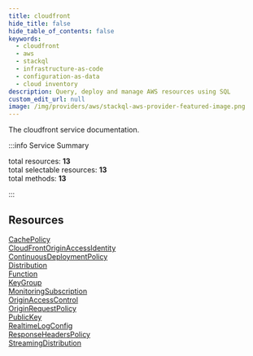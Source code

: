 ```yaml
---
title: cloudfront
hide_title: false
hide_table_of_contents: false
keywords:
  - cloudfront
  - aws
  - stackql
  - infrastructure-as-code
  - configuration-as-data
  - cloud inventory
description: Query, deploy and manage AWS resources using SQL
custom_edit_url: null
image: /img/providers/aws/stackql-aws-provider-featured-image.png
---
```


The cloudfront service documentation.

:::info Service Summary

<div class="row">
<div class="providerDocColumn">
<span>total resources:&nbsp;<b>13</b></span><br />
<span>total selectable resources:&nbsp;<b>13</b></span><br />
<span>total methods:&nbsp;<b>13</b></span><br />
</div>
</div>

:::

## Resources
<div class="row">
<div class="providerDocColumn">
<a href="/providers/aws/cloudfront/CachePolicy/">CachePolicy</a><br />
<a href="/providers/aws/cloudfront/CloudFrontOriginAccessIdentity/">CloudFrontOriginAccessIdentity</a><br />
<a href="/providers/aws/cloudfront/ContinuousDeploymentPolicy/">ContinuousDeploymentPolicy</a><br />
<a href="/providers/aws/cloudfront/Distribution/">Distribution</a><br />
<a href="/providers/aws/cloudfront/Function/">Function</a><br />
<a href="/providers/aws/cloudfront/KeyGroup/">KeyGroup</a><br />
<a href="/providers/aws/cloudfront/MonitoringSubscription/">MonitoringSubscription</a>
</div>
<div class="providerDocColumn">
<a href="/providers/aws/cloudfront/OriginAccessControl/">OriginAccessControl</a><br />
<a href="/providers/aws/cloudfront/OriginRequestPolicy/">OriginRequestPolicy</a><br />
<a href="/providers/aws/cloudfront/PublicKey/">PublicKey</a><br />
<a href="/providers/aws/cloudfront/RealtimeLogConfig/">RealtimeLogConfig</a><br />
<a href="/providers/aws/cloudfront/ResponseHeadersPolicy/">ResponseHeadersPolicy</a><br />
<a href="/providers/aws/cloudfront/StreamingDistribution/">StreamingDistribution</a>
</div>
</div>